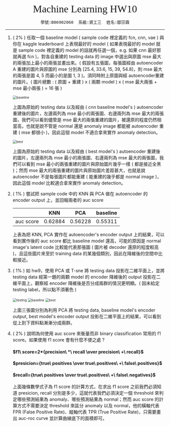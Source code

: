 <center><font size="6" face="黑體">Machine Learning HW10</font></center>
<center><font size="3"><pre>學號:B06902060  系級:資工三  姓名:鄒宗霖</pre></font></center>

---

1. ( 2% ) 任取一個 baseline model ( sample code 裡定義的 fcn, cnn, vae ) 與你在 kaggle leaderboard 上表現最好的 model ( 如果表現最好的 model 就是 sample code 裡定義的 model 的話就再任選一個，e.g. 如果 cnn 最好那就再選 fcn )，對各自重建的 testing data 的 image 中選出與原圖 mse 最大的兩張加上最小的兩張並畫出來。( 假設有五張圖，每張圖經由 autoencoder A 重建的圖片與原圖的 mse 分別為 [25.4, 33.6, 15, 39, 54.8]，則 mse 最大的兩張是圖 4, 5 而最小的是圖 1, 3 )。須同時附上原圖與經 autoencoder重建的圖片。( 圖片總數 : ( 原圖 + 重建 ) x ( 兩顆 model ) x ( mse 最大兩張 + mse 最小兩張 ) = 16 張 )

   <img src="C:\Users\user\Desktop\Programming\3 Junior\ML\hw10-jacky12123\report\prob1\baseline\baseline.png" alt="baseline" style="zoom:72%;" />

   上圖為原始的 testing data 以及經由 ( cnn baseline model's ) autoencoder 重建後的圖片，左邊兩列為 mse 最小的兩張圖、右邊兩列為 mse 最大的兩張圖，我們可以看到儘管是 mse 最大的兩張重建的圖片，被還原的程度仍然相當高，也就是說不管是 normal 還是 anomaly image 都能被 autoencoder 重建 ( mse 都很小 )，因此這個 model 不適合拿來實作 anomaly detection。

   <img src="C:\Users\user\Desktop\Programming\3 Junior\ML\hw10-jacky12123\report\prob1\best\best.png" alt="best" style="zoom:72%;" />

   上圖為原始的 testing data 以及經由 ( best model's ) autoencoder 重建後的圖片，左邊兩列為 mse 最小的兩張圖、右邊兩列為 mse 最大的兩張圖，我們可以看到 mse 最小的兩張重建的圖片與原始圖片幾乎一樣 ( 都是接近全黑 )；然而 mse 最大的兩張重建的圖片與原始圖片差距甚大，也就是說 autoencoder 不是每張圖片都能重建 ( 能重建的幾乎都是 normal image )，因此這個 model 比較適合拿來實作 anomaly detection。

2. ( 1% ) 嘗試把 sample code 中的 KNN 與 PCA 做在 autoencoder 的 encoder output 上，並回報兩者的 auc score

   |           |   KNN   |   PCA   | baseline |
   | :-------: | :-----: | :-----: | :------: |
   | auc score | 0.62884 | 0.56228 | 0.55311  |

   上表為把 KNN, PCA 實作在 autoencoder's encoder output 上的結果，可以看到實作後的 auc score 都比 baseline model 還高，可能的原因是 normal image's latent code 比較能代表那張圖 ( 圖片被 decoder 還原的程度較高 )，且這些圖片來至於 training data 的某幾個類別，因此在降維後的空間中比較接近。

3. ( 1% ) 如 hw9，使用 PCA 或 T-sne 將 testing data 投影在二維平面上，並將 testing data 經第一題的兩顆 model 的 encoder 降維後的 output 投影在二維平面上，觀察經 encoder 降維後是否分成兩群的情況更明顯。( 因未給定 testing label，所以點不須著色 )

   <img src="C:\Users\user\Desktop\Programming\3 Junior\ML\hw10-jacky12123\report\prob3\testing.png" alt="testing" style="zoom:72%;" />

   <img src="C:\Users\user\Desktop\Programming\3 Junior\ML\hw10-jacky12123\report\prob3\baseline.png" alt="baseline" style="zoom:72%;" />

   <img src="C:\Users\user\Desktop\Programming\3 Junior\ML\hw10-jacky12123\report\prob3\best.png" alt="best" style="zoom:72%;" />

   上面三張圖分別為利用 PCA 將 testing data, baseline model's encoder output, best model's encoder output 投影在二維平面上的結果，可以看到從上到下資料點漸漸分成兩群。

4. ( 2% ) 說明為何使用 auc score 來衡量而非 binary classification 常用的 f1 score。如果使用 f1 score 會有什麼不便之處 ?

   #### $f1\ score=2*{precision\ *\ recall \over precision\ +\ recall}$
   
   ####  $presicion={true\ positives \over true\ positives\ +\ false\ positives}$
   
   #### $recall={true\ positives \over true\ positives\ +\ false\ negatives}$
   
   上面幾條數學式子為 f1 score 的計算方式，在求出 f1 score 之前我們必須知道 presicion, recall 分別是多少，這就代表我們必須決定一個 threshold 來判定哪些預測結果為 anomaly、哪些預測結果為 normal；然而 auc score 的計算方式不需要決定 threshold 來區分 anomaly 以及 normal，他的橫軸代表 FPR (False Positive Rate)、縱軸代表 TPR (True Positive Rate)，只需要畫出 auc-roc curve 並計算曲線底下的面積即可。